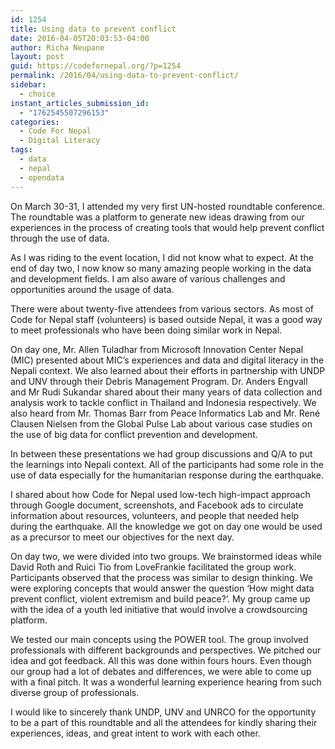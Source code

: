 ```yaml
---
id: 1254
title: Using data to prevent conflict
date: 2016-04-05T20:03:53-04:00
author: Richa Neupane
layout: post
guid: https://codefornepal.org/?p=1254
permalink: /2016/04/using-data-to-prevent-conflict/
sidebar:
  - choice
instant_articles_submission_id:
  - "1762545507296153"
categories:
  - Code For Nepal
  - Digital Literacy
tags:
  - data
  - nepal
  - opendata
---
```

On March 30-31, I attended my very first UN-hosted roundtable conference. The roundtable was a platform to generate new ideas drawing from our experiences in the process of creating tools that would help prevent conflict through the use of data.

As I was riding to the event location, I did not know what to expect. At the end of day two, I now know so many amazing people working in the data and development fields. I am also aware of various challenges and opportunities around the usage of data.

There were about twenty-five attendees from various sectors. As most of Code for Nepal staff (volunteers) is based outside Nepal, it was a good way to meet professionals who have been doing similar work in Nepal.

On day one, Mr. Allen Tuladhar from Microsoft Innovation Center Nepal (MIC) presented about MIC’s experiences and data and digital literacy in the Nepali context. We also learned about their efforts in partnership with UNDP and UNV through their Debris Management Program. Dr. Anders Engvall and Mr Rudi Sukandar shared about their many years of data collection and analysis work to tackle conflict in Thailand and Indonesia respectively. We also heard from Mr. Thomas Barr from Peace Informatics Lab and Mr. René Clausen Nielsen from the Global Pulse Lab about various case studies on the use of big data for conflict prevention and development.

In between these presentations we had group discussions and Q/A to put the learnings into Nepali context. All of the participants had some role in the use of data especially for the humanitarian response during the earthquake.

I shared about how Code for Nepal used low-tech high-impact approach through Google document, screenshots, and Facebook ads to circulate information about resources, volunteers, and people that needed help during the earthquake. All the knowledge we got on day one would be used as a precursor to meet our objectives for the next day.

On day two, we were divided into two groups. We brainstormed ideas while David Roth and Ruici Tio from LoveFrankie facilitated the group work. Participants observed that the process was similar to design thinking. We were exploring concepts that would answer the question ‘How might data prevent conflict, violent extremism and build peace?’. My group came up with the idea of a youth led initiative that would involve a crowdsourcing platform.

We tested our main concepts using the POWER tool. The group involved professionals with different backgrounds and perspectives. We pitched our idea and got feedback. All this was done within fours hours. Even though our group had a lot of debates and differences, we were able to come up with a final pitch. It was a wonderful learning experience hearing from such diverse group of professionals.

I would like to sincerely thank UNDP, UNV and UNRCO for the opportunity to be a part of this roundtable and all the attendees for kindly sharing their experiences, ideas, and great intent to work with each other.